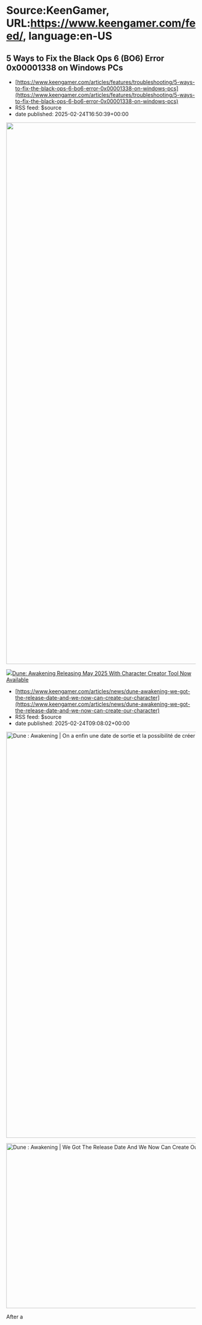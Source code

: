 # Source:KeenGamer, URL:https://www.keengamer.com/feed/, language:en-US

## 5 Ways to Fix the Black Ops 6 (BO6) Error 0x00001338 on Windows PCs
 - [https://www.keengamer.com/articles/features/troubleshooting/5-ways-to-fix-the-black-ops-6-bo6-error-0x00001338-on-windows-pcs](https://www.keengamer.com/articles/features/troubleshooting/5-ways-to-fix-the-black-ops-6-bo6-error-0x00001338-on-windows-pcs)
 - RSS feed: $source
 - date published: 2025-02-24T16:50:39+00:00

<p><img width="2560" height="1440" src="https://www.keengamer.com/wp-content/uploads/2025/02/cover-image-BO6-error-0x00001338-1.png" class="attachment-post-thumbnail size-post-thumbnail wp-image-713944 wp-post-image" alt="" decoding="async" fetchpriority="high" srcset="https://www.keengamer.com/wp-content/uploads/2025/02/cover-image-BO6-error-0x00001338-1.png 2560w, https://www.keengamer.com/wp-content/uploads/2025/02/cover-image-BO6-error-0x00001338-1-780x439.png 780w, https://www.keengamer.com/wp-content/uploads/2025/02/cover-image-BO6-error-0x00001338-1-1536x864.png 1536w, https://www.keengamer.com/wp-content/uploads/2025/02/cover-image-BO6-error-0x00001338-1-2048x1152.png 2048w" sizes="(max-width: 2560px) 100vw, 2560px" data-mwl-img-id="713944" /></p>
<p><a href="https://www.keengamer.com/wp-content/uploads/2025/02/cover-image-BO6-error-0x00001338-1.png"><img class="aligncenter wp-image-713944 size-medium" src="https://www.keengamer.com/wp-content/uploads/2025/02/cover-image-BO6-

## Dune: Awakening Releasing May 2025 With Character Creator Tool Now Available
 - [https://www.keengamer.com/articles/news/dune-awakening-we-got-the-release-date-and-we-now-can-create-our-character](https://www.keengamer.com/articles/news/dune-awakening-we-got-the-release-date-and-we-now-can-create-our-character)
 - RSS feed: $source
 - date published: 2025-02-24T09:08:02+00:00

<p><img width="1920" height="1080" src="https://www.keengamer.com/wp-content/uploads/2025/02/1-9.png" class="attachment-post-thumbnail size-post-thumbnail wp-image-713644 wp-post-image" alt="Dune : Awakening | On a enfin une date de sortie et la possibilité de créer son personnage !" decoding="async" fetchpriority="high" srcset="https://www.keengamer.com/wp-content/uploads/2025/02/1-9.png 1920w, https://www.keengamer.com/wp-content/uploads/2025/02/1-9-780x439.png 780w, https://www.keengamer.com/wp-content/uploads/2025/02/1-9-1536x864.png 1536w" sizes="(max-width: 1920px) 100vw, 1920px" data-mwl-img-id="713644" /></p>
<p><span style="font-weight: 400;"><a href="https://www.keengamer.com/wp-content/uploads/2025/02/2-7.png"><img class="aligncenter wp-image-713799 size-medium" src="https://www.keengamer.com/wp-content/uploads/2025/02/2-7-780x439.png" alt="Dune : Awakening | We Got The Release Date And We Now Can Create Our Character !" width="780" height="439"></a></span></p>
<p>After a 


